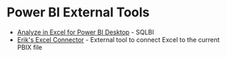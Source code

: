 # Power BI External Tools


* [Analyze in Excel for Power BI Desktop](https://www.sqlbi.com/tools/analyze-in-excel-for-power-bi-desktop/) - SQLBI
* [Erik's Excel Connector](https://eriksvensen.wordpress.com/2020/07/27/powerbi-external-tool-to-connect-excel-to-the-current-pbix-file/) - External tool to connect Excel to the current PBIX file
